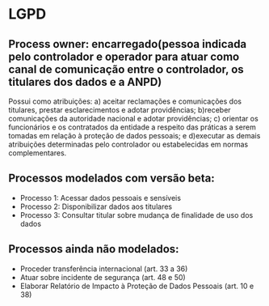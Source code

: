 # LGPD

## Process owner: encarregado(pessoa indicada pelo controlador e operador para atuar como canal de comunicação entre o controlador, os titulares dos dados e a ANPD)

Possui como atribuições: a) aceitar reclamações e comunicações dos titulares, prestar esclarecimentos e adotar providências; b)receber comunicações da autoridade nacional e adotar providências; c) orientar os funcionários e os contratados da entidade a respeito das práticas a serem tomadas em relação à proteção de dados pessoais; e d)executar as demais atribuições determinadas pelo controlador ou estabelecidas em normas complementares.

## Processos modelados com versão beta:
- Processo 1: Acessar dados pessoais e sensíveis
- Processo 2: Disponibilizar dados aos titulares
- Processo 3: Consultar titular sobre mudança de finalidade de uso dos dados

## Processos ainda não modelados:
- Proceder transferência internacional (art. 33 a 36)
- Atuar sobre incidente de segurança (art. 48 e 50)
- Elaborar Relatório de Impacto à Proteção de Dados Pessoais (art. 10 e 38)
